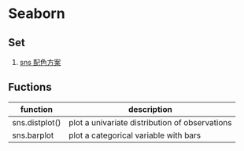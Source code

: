 # Seaborn

## Set

1. [sns 配色方案](https://zhuanlan.zhihu.com/p/572193380)

## Fuctions

| function       | description                                    |
| -------------- | ---------------------------------------------- |
| sns.distplot() | plot a univariate distribution of observations |
| sns.barplot    | plot a categorical variable with bars          |
